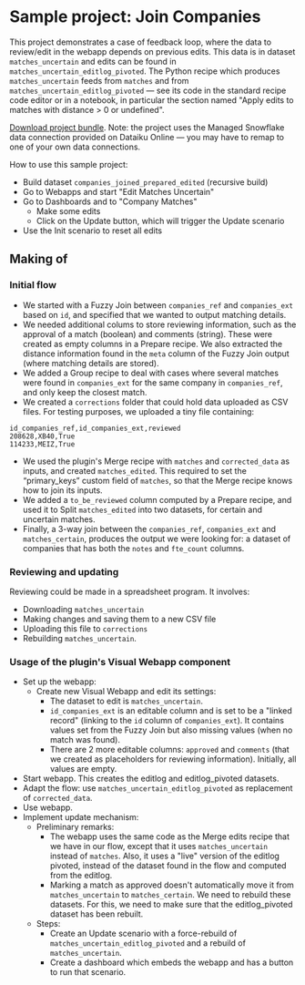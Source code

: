 # Sample project: Join Companies

This project demonstrates a case of feedback loop, where the data to review/edit in the webapp depends on previous edits. This data is in dataset `matches_uncertain` and edits can be found in `matches_uncertain_editlog_pivoted`. The Python recipe which produces `matches_uncertain` feeds from `matches` and from `matches_uncertain_editlog_pivoted` — see its code in the standard recipe code editor or in a notebook, in particular the section named "Apply edits to matches with distance > 0 or undefined".

[Download project bundle](dss-bundle-JOIN_COMPANIES_SIMPLE-webapp-based.zip). Note: the project uses the Managed Snowflake data connection provided on Dataiku Online — you may have to remap to one of your own data connections.

How to use this sample project:

* Build dataset `companies_joined_prepared_edited` (recursive build)
* Go to Webapps and start "Edit Matches Uncertain"
* Go to Dashboards and to "Company Matches"
  * Make some edits
  * Click on the Update button, which will trigger the Update scenario
* Use the Init scenario to reset all edits

## Making of

### Initial flow

* We started with a Fuzzy Join between `companies_ref` and `companies_ext` based on `id`, and specified that we wanted to output matching details.
* We needed additional colums to store reviewing information, such as the approval of a match (boolean) and comments (string). These were created as empty columns in a Prepare recipe. We also extracted the distance information found in the `meta` column of the Fuzzy Join output (where matching details are stored).
* We added a Group recipe to deal with cases where several matches were found in `companies_ext` for the same company in `companies_ref`, and only keep the closest match.
* We created a `corrections` folder that could hold data uploaded as CSV files. For testing purposes, we uploaded a tiny file containing:

```csv
id_companies_ref,id_companies_ext,reviewed
208628,XB40,True
114233,MEIZ,True
```

* We used the plugin's Merge recipe with `matches` and `corrected_data` as inputs, and created `matches_edited`. This required to set the “primary_keys” custom field of `matches`, so that the Merge recipe knows how to join its inputs.
* We added a `to_be_reviewed` column computed by a Prepare recipe, and used it to Split `matches_edited` into two datasets, for certain and uncertain matches.
* Finally, a 3-way join between the `companies_ref`, `companies_ext` and `matches_certain`, produces the output we were looking for: a dataset of companies that has both the `notes` and `fte_count` columns.

### Reviewing and updating

Reviewing could be made in a spreadsheet program. It involves:

* Downloading `matches_uncertain`
* Making changes and saving them to a new CSV file
* Uploading this file to `corrections`
* Rebuilding `matches_uncertain`.

### Usage of the plugin's Visual Webapp component

* Set up the webapp:
  * Create new Visual Webapp and edit its settings:
    * The dataset to edit is `matches_uncertain`.
    * `id_companies_ext` is an editable column and is set to be a "linked record" (linking to the `id` column of `companies_ext`). It contains values set from the Fuzzy Join but also missing values (when no match was found).
    * There are 2 more editable columns: `approved` and `comments` (that we created as placeholders for reviewing information). Initially, all values are empty.
* Start webapp. This creates the editlog and editlog_pivoted datasets.
* Adapt the flow: use `matches_uncertain_editlog_pivoted` as replacement of `corrected_data`.
* Use webapp.
* Implement update mechanism:
  * Preliminary remarks:
    * The webapp uses the same code as the Merge edits recipe that we have in our flow, except that it uses `matches_uncertain` instead of `matches`. Also, it uses a "live" version of the editlog pivoted, instead of the dataset found in the flow and computed from the editlog.
    * Marking a match as approved doesn't automatically move it from `matches_uncertain` to `matches_certain`. We need to rebuild these datasets. For this, we need to make sure that the editlog_pivoted dataset has been rebuilt.
  * Steps:
    * Create an Update scenario with a force-rebuild of `matches_uncertain_editlog_pivoted` and a rebuild of `matches_uncertain`.
    * Create a dashboard which embeds the webapp and has a button to run that scenario.
